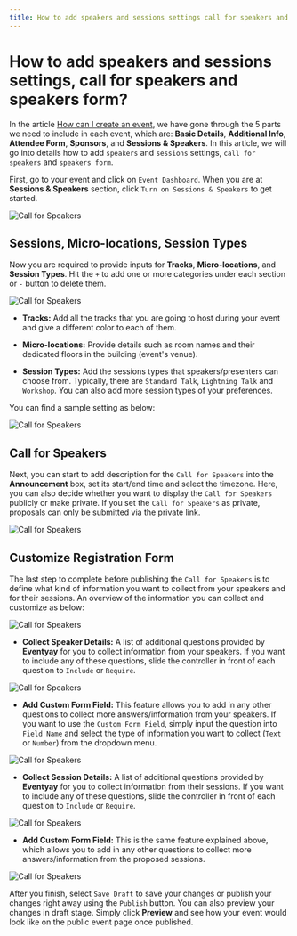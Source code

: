 ```yaml
---
title: How to add speakers and sessions settings call for speakers and speakers form
---
```


# How to add speakers and sessions settings, call for speakers and speakers form?

In the article [How can I create an event](/event-setup/How-can-I-create-an-event?.md), we have gone through the 5 parts we need to include in each event, which are: **Basic Details**, **Additional Info**, **Attendee Form**, **Sponsors**, and **Sessions & Speakers**. In this article, we will go into details how to add `speakers` and `sessions` settings, `call for speakers` and `speakers form`.

First, go to your event and click on `Event Dashboard`. When you are at **Sessions & Speakers** section, click `Turn on Sessions & Speakers` to get started. 

![Call for Speakers](/images/How-to-add-speakers-and-sessions-settings-call-for-speakers-and-speakers-form1.png)

## Sessions, Micro-locations, Session Types
Now you are required to provide inputs for **Tracks**, **Micro-locations**, and **Session Types**. Hit the `+` to add one or more categories under each section or `-` button to delete them. 

![Call for Speakers](/images/How-to-add-speakers-and-sessions-settings-call-for-speakers-and-speakers-form2.png)

- **Tracks:**
Add all the tracks that you are going to host during your event and give a different color to each of them.

- **Micro-locations:**
Provide details such as room names and their dedicated floors in the building (event's venue).

- **Session Types:**
Add the sessions types that speakers/presenters can choose from. Typically, there are `Standard Talk`, `Lightning Talk` and `Workshop`. You can also add more session types of your preferences. 

You can find a sample setting as below: 

![Call for Speakers](/images/How-to-add-speakers-and-sessions-settings-call-for-speakers-and-speakers-form3a.png)

## Call for Speakers 
Next, you can start to add  description for the `Call for Speakers` into the **Announcement** box, set its start/end time and select the
timezone. Here, you can also decide whether you want to display the `Call for Speakers` publicly or make private. If you set the `Call
for Speakers` as private, proposals can only be submitted via the private link. 

![Call for Speakers](/images/How-to-add-speakers-and-sessions-settings-call-for-speakers-and-speakers-form4.png)

## Customize Registration Form
The last step to complete before publishing the `Call for Speakers` is to define what kind of information you want to collect from your speakers and for their sessions. An overview of the information you can collect and customize as below:

![Call for Speakers](/images/How-to-add-speakers-and-sessions-settings-call-for-speakers-and-speakers-form3.png)

- **Collect Speaker Details:**
A list of additional questions provided by **Eventyay** for you to collect information from your speakers. If you want to include any of these questions, slide the controller in front of each question to `Include` or `Require`.  

![Call for Speakers](/images/How-to-add-speakers-and-sessions-settings-call-for-speakers-and-speakers-form5.png)

- **Add Custom Form Field:** 
This feature allows you to add in any other questions to collect more answers/information from your speakers. If you want to use the `Custom Form Field`, simply input the question into `Field Name` and select the type of information you want to collect (`Text` or `Number`) from the dropdown menu. 

![Call for Speakers](/images/How-to-add-speakers-and-sessions-settings-call-for-speakers-and-speakers-form0.png)

- **Collect Session Details:**
A list of additional questions provided by **Eventyay** for you to collect information from their sessions. If you want to include any of these questions, slide the controller in front of each question to `Include` or `Require`.  

![Call for Speakers](/images/How-to-add-speakers-and-sessions-settings-call-for-speakers-and-speakers-form6.png)

- **Add Custom Form Field:** 
This is the same feature explained above, which allows you to add in any other questions to collect more answers/information from the proposed sessions.

![Call for Speakers](/images/How-to-add-speakers-and-sessions-settings-call-for-speakers-and-speakers-form0.png)

After you finish, select `Save Draft` to save your changes or publish your changes right away using the `Publish` button. You can also preview your changes in draft stage. Simply click **Preview** and see how your event would look like on the public event page once published.
